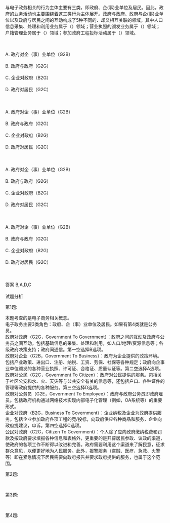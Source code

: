 <div class="detail lh2"><p>与电子政务相关的行为主体主要有三类，即政府、企(事)业单位及居民。因此，政府的业务活动也主要围绕着这三类行为主体展开。政府与政府、政府与企(事)业单位以及政府与居民之间的互动构成了5种不同的、却又相互关联的领域。其中人口信息采集、处理和利用业务属于（）领域；营业执照的颁发业务属于（）领域； 户籍管理业务属于（）领域；参加政府工程投标活动属于（）领域。</p><br/><br/>A. 政府对企（事）业单位（G2B）<br/><br/>B. 政府与政府（G2G）<br/><br/>C. 企业对政府（B2G）<br/><br/>D. 政府对居民（G2C）<br/><br/><br/><br/>A. 政府对企（事）业单位（G2B）<br/><br/>B. 政府与政府（G2G）<br/><br/>C. 企业对政府（B2G）<br/><br/>D. 政府对居民（G2C）<br/><br/><br/><br/>A. 政府对企（事）业单位（G2B）<br/><br/>B. 政府与政府（G2G）<br/><br/>C. 企业对政府（B2G）<br/><br/>D. 政府对居民（G2C）<br/><br/><br/><br/>A. 政府对企（事）业单位（G2B）<br/><br/>B. 政府与政府（G2G）<br/><br/>C. 企业对政府（B2G）<br/><br/>D. 政府对居民（G2C）<br/><br/><br/><br/>答案 B,A,D,C<br/><br/>试题分析<br/><p>第1题:</p><p>本题考查的是电子商务相关概念。<br/>电子政务主要3类角色：政府、企（事）业单位及居民。如果有第4类就是公务员。<br/>政府对政府（G2G，Government To Government）：政府之间的互动及政府与公务员之间互动。包括基础信息的采集、处理和利用，如人口/地理/资源信息等；各级政府决策支持；政府间通信。第一空选择B选项。<br/>政府对企业（G2B，Government To Business）：政府为企业提供的政策环境。包括产业政策、进出口、注册、纳税、工资、劳保、社保等各种规定；政府向企事业单位颁发的各种营业执照、许可证、合格证、质量认证等。第二空选择A选项。<br/>政府对公民（G2C，Government To Citizen）：政府对公民提供的服务。包括关于社区公安和水、火、天灾等与公共安全有关的信息等，还包括户口、各种证件的管理等政府提供的各种服务。第三空选择D选项。<br/>政府对公务员（G2E，Government To Employee）：政府与政府公务员即政府雇员。包括政府机构通过网络技术实现内部电子化管理（例如，OA系统等）的重要形式。<br/>企业对政府（B2G，Business To Government）：企业纳税及企业为政府提供服务。包括企业参加政府各项工程的竞/投标，向政府供应各种商品和服务，企业向政府提建议，申诉。第四空选择C选项。<br/>公民对政府（C2G，Citizen To Government）：个人除了应向政府缴纳税费和罚款及按政府要求填报各种信息和表格外，更重要的是开辟居民参政、议政的渠道，使政府的各项工作不断得以改进和完善。政府需要利用这个渠道来了解民意，征求群众意见，以便更好地为人民服务。此外，报警服务（盗贼、医疗、急救、火警等）即在紧急情况下居民需要向政府报告并要求政府提供的服务，也属于这个范围。</p><p>第2题:</p><p><br/></p><p>第3题:</p><p><br/></p><p>第4题:</p><p><br/></p></div>